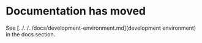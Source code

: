# Documentation has moved

See [../../../docs/development-environment.md](development environment) in the docs section.
